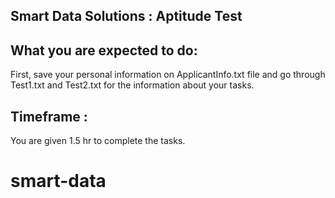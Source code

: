 Smart Data Solutions : Aptitude Test
------------------------------------


What you are expected to do:
---------------------------
First, save your personal information on ApplicantInfo.txt file 
and go through Test1.txt and Test2.txt for the information about your tasks.

	
Timeframe :
---------
You are given 1.5 hr to complete the tasks.


# smart-data
